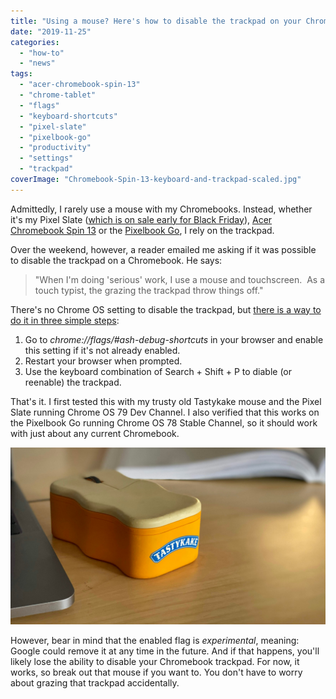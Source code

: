 ```yaml
---
title: "Using a mouse? Here's how to disable the trackpad on your Chromebook"
date: "2019-11-25"
categories: 
  - "how-to"
  - "news"
tags: 
  - "acer-chromebook-spin-13"
  - "chrome-tablet"
  - "flags"
  - "keyboard-shortcuts"
  - "pixel-slate"
  - "pixelbook-go"
  - "productivity"
  - "settings"
  - "trackpad"
coverImage: "Chromebook-Spin-13-keyboard-and-trackpad-scaled.jpg"
---
```


Admittedly, I rarely use a mouse with my Chromebooks. Instead, whether it's my Pixel Slate ([which is on sale early for Black Friday](https://www.aboutchromebooks.com/news/black-friday-2019-deal-pixel-slate-with-keyboard-and-pen-starting-at-449/)), [Acer Chromebook Spin 13](https://www.aboutchromebooks.com/news/acer-chromebook-spin-13-with-16-gb-ram-should-you-buy-one/) or the [Pixelbook Go](https://www.aboutchromebooks.com/news/pixelbook-go-review-a-premium-price-validated-by-a-premium-device/), I rely on the trackpad.

Over the weekend, however, a reader emailed me asking if it was possible to disable the trackpad on a Chromebook. He says:

> "When I'm doing 'serious' work, I use a mouse and touchscreen.  As a touch typist, the grazing the trackpad throw things off."

There's no Chrome OS setting to disable the trackpad, but [there is a way to do it in three simple steps](https://support.google.com/pixelslate/thread/711556?msgid=722886):

1. Go to _chrome://flags/#ash-debug-shortcuts_ in your browser and enable this setting if it's not already enabled.
2. Restart your browser when prompted.
3. Use the keyboard combination of Search + Shift + P to diable (or reenable) the trackpad.

That's it. I first tested this with my trusty old Tastykake mouse and the Pixel Slate running Chrome OS 79 Dev Channel. I also verified that this works on the Pixelbook Go running Chrome OS 78 Stable Channel, so it should work with just about any current Chromebook.

![](images/tastykake-mouse.jpg)

However, bear in mind that the enabled flag is _experimental_, meaning: Google could remove it at any time in the future. And if that happens, you'll likely lose the ability to disable your Chromebook trackpad. For now, it works, so break out that mouse if you want to. You don't have to worry about grazing that trackpad accidentally.

